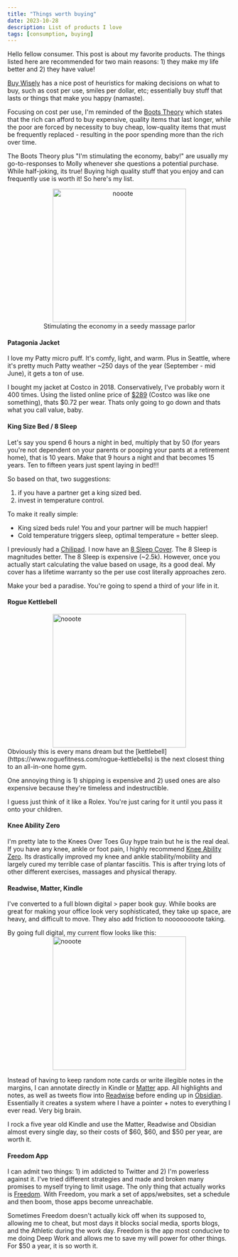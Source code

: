 ```yaml
---
title: "Things worth buying"
date: 2023-10-28
description: List of products I love
tags: [consumption, buying]
---
```


Hello fellow consumer. This post is about my favorite products. The things listed here are recommended for two main reasons: 1) they make my life better and 2) they have value!

[Buy Wisely](https://stephango.com/buy-wisely) has a nice post of heuristics for making decisions on what to buy, such as cost per use, smiles per dollar, etc; essentially buy stuff that lasts or things that make you happy (namaste). 

Focusing on cost per use, I'm reminded of the [Boots Theory](https://terrypratchett.com/explore-discworld/sam-vimes-boots-theory-of-socio-economic-unfairness/) which states that the rich can afford to buy expensive, quality items that last longer, while the poor are forced by necessity to buy cheap, low-quality items that must be frequently replaced - resulting in the poor spending more than the rich over time.

The Boots Theory plus "I'm stimulating the economy, baby!" are usually my go-to-responses to Molly whenever she questions a potential purchase. While half-joking, its true! Buying high quality stuff that you enjoy and can frequently use is worth it! So here's my list.

<figure style="text-align: center;">
  <img src="/god-damn/assets/images/buying/stimulated_economy.jpeg" alt="nooote" width="300">
  <figcaption>Stimulating the economy in a seedy massage parlor</figcaption>
</figure>


#### Patagonia Jacket
I love my Patty micro puff. It's comfy, light, and warm. Plus in Seattle, where it's pretty much Patty weather ~250 days of the year (September - mid June), it gets a ton of use. 

I bought my jacket at Costco in 2018. Conservatively, I've probably worn it 400 times. Using the listed online price of [$289](https://www.patagonia.com/product/mens-nano-puff-hoody/84222.html?dwvar_84222_color=BLK&cgid=mens-jackets-vests) (Costco was like one something), thats $0.72 per wear. Thats only going to go down and thats what you call value, baby.

#### King Size Bed / 8 Sleep
Let's say you spend 6 hours a night in bed, multiply that by 50 (for years you're not dependent on your parents or pooping your pants at a retirement home), that is 10 years. Make that 9 hours a night and that becomes 15 years. Ten to fifteen years just spent laying in bed!!!

So based on that, two suggestions:
1) if you have a partner get a king sized bed. 
2) invest in temperature control.

To make it really simple:
- King sized beds rule! You and your partner will be much happier! 
- Cold temperature triggers sleep, optimal temperature = better sleep. 

I previously had a [Chilipad](https://sleep.me/product/cube-sleep-system). I now have an [8 Sleep Cover](https://www.eightsleep.com/product/pod-cover/). The 8 Sleep is magnitudes better. The 8 Sleep is expensive (~2.5k). However, once you actually start calculating the value based on usage, its a good deal. My cover has a lifetime warranty so the per use cost literally approaches zero.

Make your bed a paradise. You're going to spend a third of your life in it. 
#### Rogue Kettlebell
<img src="/god-damn/assets/images/buying/bro_room.jpg" alt="nooote" width="300" style="display: block; margin-left: auto; margin-right: auto;">
Obviously this is every mans dream but the [kettlebell](https://www.roguefitness.com/rogue-kettlebells) is the next closest thing to an all-in-one home gym. 

One annoying thing is 1) shipping is expensive and 2) used ones are also expensive because they're timeless and indestructible. 

I guess just think of it like a Rolex. You're just caring for it until you pass it onto your children.

#### Knee Ability Zero
I'm pretty late to the Knees Over Toes Guy hype train but he is the real deal. If you have any knee, ankle or foot pain, I highly recommend [Knee Ability Zero](https://www.amazon.com/Knee-Ability-Zero-Ben-Patrick/dp/B09KNGDYGL). Its drastically improved my knee and ankle stability/mobility and largely cured my terrible case of plantar fasciitis.  This is after trying lots of other different exercises, massages and physical therapy. 

#### Readwise, Matter, Kindle
I've converted to a full blown digital > paper book guy. While books are great for making your office look very sophisticated, they take up space, are heavy, and difficult to move. They also add friction to noooooooote taking. 

By going full digital, my current flow looks like this:
<img src="/god-damn/assets/images/buying/noteflow.png" alt="nooote" width="300" style="display: block; margin-left: auto; margin-right: auto;">

Instead of having to keep random note cards or write illegible notes in the margins, I can annotate directly in Kindle or [Matter](https://hq.getmatter.com/) app. All highlights and notes, as well as tweets flow into [Readwise](https://readwise.io/dashboard) before ending up in [Obsidian](https://obsidian.md/). Essentially it creates a system where I have a pointer + notes to everything I ever read. Very big brain.

I rock a five year old Kindle and use the Matter, Readwise and Obsidian almost every single day, so their costs of $60, $60, and $50 per year, are worth it.

#### Freedom App
I can admit two things: 1) im addicted to Twitter and 2) I'm powerless against it. I've tried different strategies and made and broken many promises to myself trying to limit usage. The only thing that actually works is [Freedom](https://freedom.to/). With Freedom, you mark a set of apps/websites, set a schedule and then boom, those apps become unreachable. 

Sometimes Freedom doesn't actually kick off when its supposed to, allowing me to cheat, but most days it blocks social media, sports blogs, and the Athletic during the work day. Freedom is the app most conducive to me doing Deep Work and allows me to save my will power for other things. For $50 a year, it is so worth it.